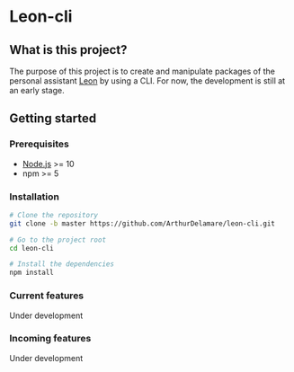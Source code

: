 # Leon-cli

## What is this project?
The purpose of this project is to create and manipulate packages of the personal assistant [Leon](https://github.com/leon-ai/leon) by using a CLI. 
For now, the development is still at an early stage.

## Getting started
### Prerequisites
- [Node.js](https://nodejs.org/en/) >= 10
- npm >= 5

### Installation
```bash
# Clone the repository
git clone -b master https://github.com/ArthurDelamare/leon-cli.git

# Go to the project root
cd leon-cli

# Install the dependencies
npm install
```

### Current features
Under development

### Incoming features
Under development
